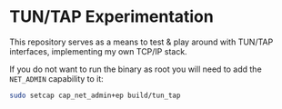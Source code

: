 # TUN/TAP Experimentation

This repository serves as a means to test & play around with TUN/TAP interfaces,
implementing my own TCP/IP stack.

If you do not want to run the binary as root you will need to add the `NET_ADMIN`
capability to it:

```sh
sudo setcap cap_net_admin+ep build/tun_tap
```
